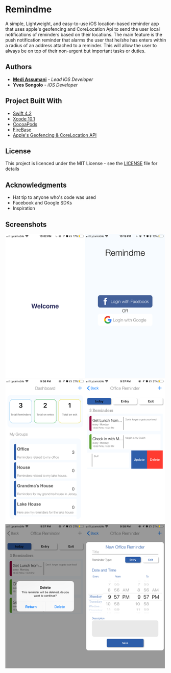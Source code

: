 # Remindme

A simple, Lightweight, and easy-to-use iOS location-based reminder app that uses apple's geofencing and CoreLocation Api  to send the user local notifications of reminders based on their locations. The main feature is the push notification reminder that alarms the user that he/she has enters within a radius of an address attached to a reminder. This will allow the user to always be on top of their non-urgent but important tasks or duties.

## Authors

* **<a href= "https://github.com/MediBoss">Medi Assumani</a>** - *Lead iOS Developer*
* **Yves Songolo** - *iOS Developer*

## Project Built With

* [Swift 4.2](https://developer.apple.com/swift/)
* [Xcode 10.1](https://developer.apple.com/xcode/)
* [CocoaPods](https://guides.cocoapods.org/terminal/commands.html)
* [FireBase](https://console.firebase.google.com/u/1/)
* [Apple's Geofencing & CoreLocation API](https://developer.apple.com/documentation/corelocation)

## License

This project is licenced under the MIT License - see the <a href="https://github.com/yveslym/remindMe/blob/dev/LICENSE">LICENSE</a> file for details

## Acknowledgments

* Hat tip to anyone who's code was used
* Facebook and Google SDKs
* Inspiration

## Screenshots

<img src= "screenshots\sc8.PNG" width = 250 height = 450></img><img src= "screenshots/sc7.PNG" width = 250 height = 450>
<img src= "screenshots/sc6.PNG" width = 250 height = 450><img src= "screenshots/sc3.PNG" width = 250 height = 450>
<img src= "screenshots/sc4.PNG" width = 250 height = 450><img src= "screenshots/sc5.PNG" width = 250 height = 450>
